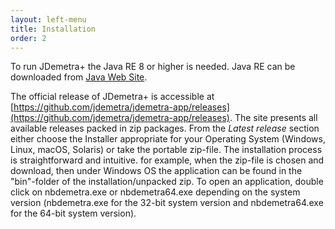 ```yaml
---
layout: left-menu
title: Installation
order: 2
---
```


To run JDemetra+ the Java RE 8 or higher is needed. Java RE can be downloaded from [Java Web Site](www.java.com/en/download).  

The official release of JDemetra+ is accessible at [https://github.com/jdemetra/jdemetra-app/releases](https://github.com/jdemetra/jdemetra-app/releases). The site presents all available releases packed in zip packages. From the *Latest release* section either choose the Installer appropriate for your Operating System (Windows, Linux, macOS, Solaris) or take the portable zip-file.
The installation process is straightforward and intuitive. for example, when the zip-file is chosen and download, then under Windows OS the application can be found in the "bin"-folder of the installation/unpacked zip. To open an application, double click on nbdemetra.exe or nbdemetra64.exe depending on the system version (nbdemetra.exe for the 32-bit system version and nbdemetra64.exe for the 64-bit system version).